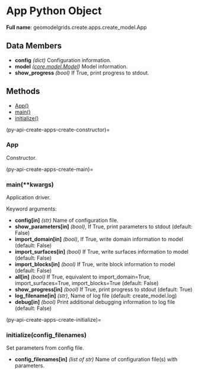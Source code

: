 # App Python Object 

**Full name**: geomodelgrids.create.apps.create_model.App

## Data Members

+ **config** *(dict)* Configuration information.
+ **model** *([core.model.Model]())* Model information.
+ **show_progress** *(bool)* If True, print progress to stdout.

## Methods

+ [App()](py-api-create-apps-create-constructor)
+ [main()](py-api-create-apps-create-main)
+ [initialize()](py-api-create-apps-create-initialize)

(py-api-create-apps-create-constructor)=
### App

Constructor.

(py-api-create-apps-create-main)=
### main(**kwargs)

Application driver.

Keyword arguments:

+ **config[in]** *(str)* Name of configuration file.
+ **show_parameters[in]** *(bool)*, If True, print parameters to stdout (default: False)
+ **import_domain[in]** *(bool)*, If True, write domain information to model (default: False)
+ **import_surfaces[in]** *(bool)* If True, write surfaces information to model (default: False)
+ **import_blocks[in]** *(bool)* If True, write block information to model (default: False)
+ **all[in]** *(bool)* If True, equivalent to import_domain=True, import_surfaces=True, import_blocks=True (default: False)
+ **show_progress[in]** *(bool)* If True, print progress to stdout (default: True)
+ **log_filename[in]** *(str)*, Name of log file (default: create_model.log)
+ **debug[in]** *(bool)* Print additional debugging information to log file (default: False)

(py-api-create-apps-create-initialize)=
### initialize(config_filenames)

Set parameters from config file.

+ **config_filenames[in]** *(list of str)* Name of configuration file(s) with parameters.
